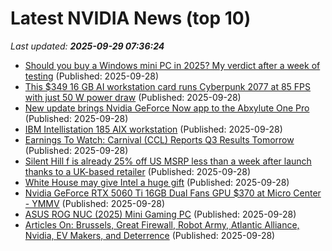 # Latest NVIDIA News (top 10)
_Last updated: **2025-09-29 07:36:24**_

- [Should you buy a Windows mini PC in 2025? My verdict after a week of testing](https://www.zdnet.com/article/should-you-buy-a-windows-mini-pc-in-2025-my-verdict-after-a-week-of-testing/) (Published: 2025-09-28)
- [This $349 16 GB AI workstation card runs Cyberpunk 2077 at 85 FPS with just 50 W power draw](https://www.notebookcheck.net/This-349-16-GB-AI-workstation-card-runs-Cyberpunk-2077-at-85-FPS-with-just-50-W-power-draw.1126040.0.html) (Published: 2025-09-28)
- [New update brings Nvidia GeForce Now app to the Abxylute One Pro](https://www.notebookcheck.net/New-update-brings-Nvidia-GeForce-Now-app-to-the-Abxylute-One-Pro.1125364.0.html) (Published: 2025-09-28)
- [IBM Intellistation 185 AIX workstation](http://www.ibmfiles.com/pages/intellipower185.htm) (Published: 2025-09-28)
- [Earnings To Watch: Carnival (CCL) Reports Q3 Results Tomorrow](https://finance.yahoo.com/news/earnings-watch-carnival-ccl-reports-030049895.html) (Published: 2025-09-28)
- [Silent Hill f is already 25% off US MSRP less than a week after launch thanks to a UK-based retailer](https://www.notebookcheck.net/Silent-Hill-f-is-already-25-off-MSRP-less-than-a-week-after-launch-thanks-to-a-UK-based-retailer.1126312.0.html) (Published: 2025-09-28)
- [White House may give Intel a huge gift](https://www.thestreet.com/technology/white-house-may-give-intel-a-huge-gift-) (Published: 2025-09-28)
- [Nvidia GeForce RTX 5060 Ti 16GB Dual Fans GPU $370 at Micro Center - YMMV](https://slickdeals.net/f/18640396-nvidia-geforce-rtx-5060-ti-16gb-dual-fans-gpu-370-at-micro-center-ymmv) (Published: 2025-09-28)
- [ASUS ROG NUC (2025) Mini Gaming PC](https://thegadgetflow.com/product/asus-rog-nuc-2025-mini-gaming-pc/) (Published: 2025-09-28)
- [Articles On: Brussels, Great Firewall, Robot Army, Atlantic Alliance, Nvidia, EV Makers, and Deterrence](https://www.hoover.org/research/articles-brussels-great-firewall-robot-army-atlantic-alliance-nvidia-ev-makers-and) (Published: 2025-09-28)
